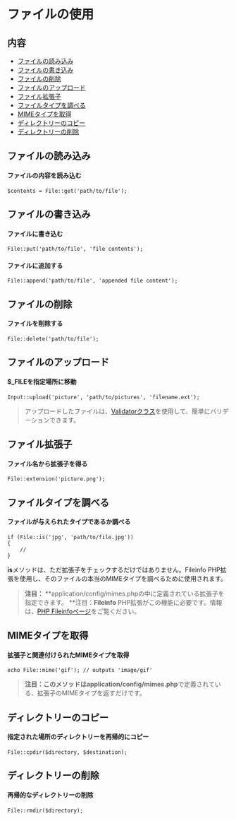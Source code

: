# ファイルの使用

## 内容

- [ファイルの読み込み](#get)
- [ファイルの書き込み](#put)
- [ファイルの削除](#delete)
- [ファイルのアップロード](#upload)
- [ファイル拡張子](#ext)
- [ファイルタイプを調べる](#is)
- [MIMEタイプを取得](#mime)
- [ディレクトリーのコピー](#cpdir)
- [ディレクトリーの削除](#rmdir)

<a name="get"></a>
## ファイルの読み込み

#### ファイルの内容を読み込む

	$contents = File::get('path/to/file');

<a name="put"></a>
## ファイルの書き込み

#### ファイルに書き込む

	File::put('path/to/file', 'file contents');

#### ファイルに追加する

	File::append('path/to/file', 'appended file content');

<a name="delete"></a>
## ファイルの削除

#### ファイルを削除する

	File::delete('path/to/file');

<a name="upload"></a>
## ファイルのアップロード

#### $_FILEを指定場所に移動

	Input::upload('picture', 'path/to/pictures', 'filename.ext');

> アップロードしたファイルは、[Validatorクラス](docs/validation)を使用して、簡単にバリデーションできます。

<a name="ext"></a>
## ファイル拡張子

#### ファイル名から拡張子を得る

	File::extension('picture.png');

<a name="is"></a>
## ファイルタイプを調べる

#### ファイルが与えられたタイプであるか調べる

	if (File::is('jpg', 'path/to/file.jpg'))
	{
		//
	}

**is**メソッドは、ただ拡張子をチェックするだけではありません。Fileinfo PHP拡張を使用し、そのファイルの本当のMIMEタイプを調べるために使用されます。

> **注目：** **application/config/mimes.phpの中に定義されている拡張子を指定できます。
> **注目：**Fileinfo** PHP拡張がこの機能に必要です。情報は、[PHP Fileinfoページ](http://php.net/manual/en/book.fileinfo.php)をご覧ください。

<a name="mime"></a>
## MIMEタイプを取得

#### 拡張子と関連付けられたMIMEタイプを取得

	echo File::mime('gif'); // outputs 'image/gif'

> **注目：**このメソッドは**application/config/mimes.php**で定義されている、拡張子のMIMEタイプを返すだけです。

<a name="cpdir"></a>
## ディレクトリーのコピー

#### 指定された場所のディレクトリーを再帰的にコピー

	File::cpdir($directory, $destination);

<a name="rmdir"></a>
## ディレクトリーの削除

#### 再帰的なディレクトリーの削除

	File::rmdir($directory);